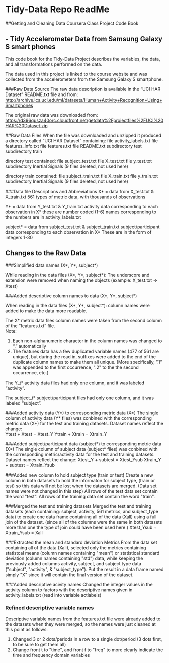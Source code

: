 # Tidy-Data Repo ReadMe

##Getting and Cleaning Data Coursera Class Project Code Book
##	- Tidy Accelerometer Data from Samsung Galaxy S smart phones

This code book for the Tidy-Data Project describes the variables, the data, and all transformations performed on the data.

The data used in this project is linked to the course website and was collected from the accelerometers from the Samsung Galaxy S smartphone. 

###Raw Data Source
The raw data description is available in the “UCI HAR Dataset” README.txt file and from:
http://archive.ics.uci.edu/ml/datasets/Human+Activity+Recognition+Using+Smartphones

The original raw data was downloaded from:
https://d396qusza40orc.cloudfront.net/getdata%2Fprojectfiles%2FUCI%20HAR%20Dataset.zip

##Raw Data Files
When the file was downloaded and unzipped it produced a directory called “UCI HAR Dataset” containing:
file		activity_labels.txt
file		features_info.txt
file		features.txt
file		README.txt
subdirectory	test
subdirectory	train

directory test contained:
file		subject_test.txt
file		X_test.txt
file		y_test.txt
subdirectory	Inertial Signals (9 files deleted, not used here)

directory	train contained:
file		 subject_train.txt
file		 X_train.txt
file		 y_train.txt
subdirectory	 Inertial Signals (9 files deleted, not used here)

###Data file Descriptions and Abbreviations
X* = data from X_test.txt & X_train.txt 
561 types of metric data, with thousands of observations

Y* = data from Y_test.txt & Y_train.txt
activity data corresponding to each observation in X*
these are number coded (1-6)
names corresponding to the numbers are in activity_labels.txt

subject* = data from subject_test.txt & subject_train.txt
subject/participant data corresponding to each 				observation in X*
These are in the form of integers 1-30

## Changes to the Raw Data

###Simplified data names (X*, Y*, subject*)

While reading in the data files (X*, Y*, subject*):
The underscore and extension were removed when naming the objects (example: X_test.txt => Xtest)

###Added descriptive column names to data (X*, Y*, subject*)

When reading in the data files (X*, Y*, subject*):
column names were added to make the data more readable. 

The X* metric data files column names were taken from the second column of the “features.txt” file.  
Note:
1. Each non-alphanumeric character in the column names was changed to “.” automatically
2. The features data has a few duplicated variable names (477 of 561 are unique), but during the read in, suffixes were added to the end of the duplicate column names to make them all unique. (More specifically, ”.1” was appended to the first occurrence, ".2" to the the second occurrence, etc.)

The Y_t* activity data files had only one column, and it was labeled “activity”.

The subject_t* subject/participant files had only one column, and it was labeled “subject”.

###Added activity data (Y*) to corresponding metric data (X*)
The single column of activity data (Y* files) was conbined with the corresponding metric data (X*) for the test and training datasets. Dataset names reflect the change:   
        Ytest + Xtest = Xtest_Y 
        Ytrain + Xtrain = Xtrain_Y

###Added subject/participant data (subject*) to corresponding metric data (X*)
The single column of subject data (subject* files) was conbined with the corresponding metric/activity data for the test and training datasets. Dataset names reflect the change:
        Xtest_Y + subtest = Xtest_Ysub
        Xtrain_Y + subtest = Xtrain_Ysub

###Added new column to hold subject type (train or test)
Create a new column in both datasets to hold the informaton for subject type, (train or test) so this data will not be lost when the datasets are merged. (Data set names were not changed in this step)
All rows of the test data set contain the word "test".
All rows of the training data set contain the word "train".

###Merged the test and training datasets
Merged the test and training datasets (each containing: subject, activity, 561 metrics, and subject_type data) to create one data frame containing all of the data (Xall) using a full join of the dataset. (since all of the columns were the same in both datasets more than one the type of join could have been used here.)
        Xtest_Ysub + Xtrain_Ysub = Xall

###Extracted the mean and standard deviation Metrics
From the data set containing all of the data (Xall), selected only the metrics containing statistcal means (column names containing "mean") or statistical standard deviation  (column names containing "std") data, while keeping the previously added columns activity, subject, and subject type data ("subject", "activity", & "subject_type"). Put the result in a data frame named simply "X" since it will contain the final version of the dataset.

###Added descriptive acivity names
Changed the integer values in the activity column to factors with the descriptive names given in activity_labels.txt (read into variable actlabels)

### Refined descriptive variable names
Descriptive variable names from the features.txt file were already added to the datasets when they were merged, so the names were just cleaned at this point as follows:
1. Changed 3 or 2 dots/periods in a row to a single dot/period (3 dots first, to be sure to get them all)
2. Change front t to "time", and front f to "freq" to more clearly indicate the time and       frequency domain variables
